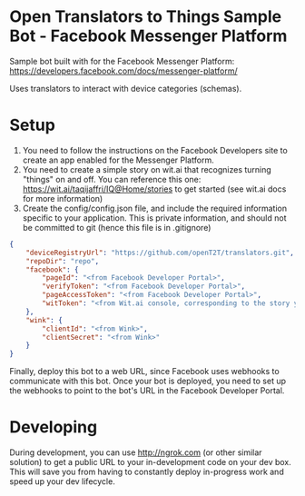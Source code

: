 # Open Translators to Things Sample Bot - Facebook Messenger Platform

Sample bot built with for the Facebook Messenger Platform: https://developers.facebook.com/docs/messenger-platform/

Uses translators to interact with device categories (schemas).

# Setup

1. You need to follow the instructions on the Facebook Developers site to create an app enabled for the Messenger Platform.
2. You need to create a simple story on wit.ai that recognizes turning "things" on and off. You can reference this one:
   https://wit.ai/taqijaffri/IQ@Home/stories to get started (see wit.ai docs for more information)
3. Create the config/config.json file, and include the required information specific to your application.
   This is private information, and should not be committed to git (hence this file is in .gitignore)

```json
{
    "deviceRegistryUrl": "https://github.com/openT2T/translators.git",
    "repoDir": "repo",
    "facebook": {
        "pageId": "<from Facebook Developer Portal>",
        "verifyToken": "<from Facebook Developer Portal>",
        "pageAccessToken": "<from Facebook Developer Portal>",
        "witToken": "<from Wit.ai console, corresponding to the story you created on wit.ai>"
    },
    "wink": {
        "clientId": "<from Wink>",
        "clientSecret": "<from Wink>"
    }
}
```

Finally, deploy this bot to a web URL, since Facebook uses webhooks to communicate with this bot. Once your bot
is deployed, you need to set up the webhooks to point to the bot's URL in the Facebook Developer Portal.

# Developing

During development, you can use http://ngrok.com (or other similar solution) to get a public URL to your in-development code on
your dev box. This will save you from having to constantly deploy in-progress work and speed up your dev lifecycle.
